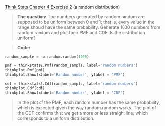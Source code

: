 [Think Stats Chapter 4 Exercise 2](http://greenteapress.com/thinkstats2/html/thinkstats2005.html#toc41) (a random distribution)

>**The question:** The numbers generated by random.random are supposed to be uniform between 0 and 1; that is, every value in the range should have the same probability. Generate 1000 numbers from random.random and plot their PMF and CDF. Is the distribution uniform?

>**Code:**

```python
random_sample = np.random.random(1000)

pmf = thinkstats2.Pmf(random_sample, label='random numbers')
thinkplot.Pmf(pmf)
thinkplot.Show(xlabel='Random number', ylabel = 'PMF')

cdf = thinkstats2.Cdf(random_sample, label='random numbers')
thinkplot.Cdf(cdf)
thinkplot.Show(xlabel='Random number', ylabel = 'CDF')
```
>In the plot of the PMF, each random number has the same probability, which is expected given the way random.random works. The plot of the CDF confirms this: we get a more or less straight line, which corresponds to a uniform distribution. 
